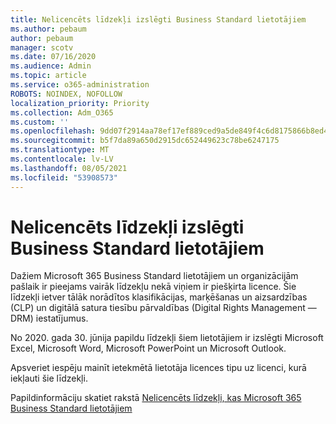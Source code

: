 ```yaml
---
title: Nelicencēts līdzekļi izslēgti Business Standard lietotājiem
ms.author: pebaum
author: pebaum
manager: scotv
ms.date: 07/16/2020
ms.audience: Admin
ms.topic: article
ms.service: o365-administration
ROBOTS: NOINDEX, NOFOLLOW
localization_priority: Priority
ms.collection: Adm_O365
ms.custom: ''
ms.openlocfilehash: 9dd07f2914aa78ef17ef889ced9a5de849f4c6d8175866b8ed4a41cbd28b9510
ms.sourcegitcommit: b5f7da89a650d2915dc652449623c78be6247175
ms.translationtype: MT
ms.contentlocale: lv-LV
ms.lasthandoff: 08/05/2021
ms.locfileid: "53908573"
---
```

# <a name="unlicensed-features-turned-off-for-business-standard-users"></a>Nelicencēts līdzekļi izslēgti Business Standard lietotājiem

Dažiem Microsoft 365 Business Standard lietotājiem un organizācijām pašlaik ir pieejams vairāk līdzekļu nekā viņiem ir piešķirta licence. Šie līdzekļi ietver tālāk norādītos klasifikācijas, marķēšanas un aizsardzības (CLP) un digitālā satura tiesību pārvaldības (Digital Rights Management — DRM) iestatījumus.
    
No 2020. gada 30. jūnija papildu līdzekļi šiem lietotājiem ir izslēgti Microsoft Excel, Microsoft Word, Microsoft PowerPoint un Microsoft Outlook.

Apsveriet iespēju mainīt ietekmētā lietotāja licences tipu uz licenci, kurā iekļauti šie līdzekļi. 

Papildinformāciju skatiet rakstā [Nelicencēts līdzekļi, kas Microsoft 365 Business Standard lietotājiem](https://support.microsoft.com/help/4568654/extra-features-to-be-turned-off-for-microsoft-365-business-standard?preview)